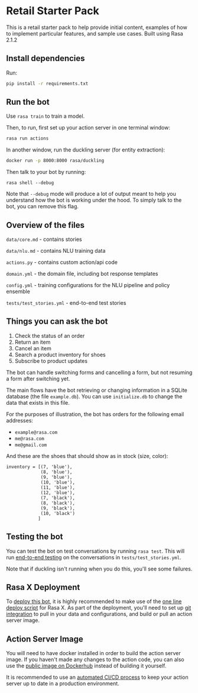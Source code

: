 # Retail Starter Pack

This is a retail starter pack to help provide initial content, examples of how to implement particular features, and sample use cases. Built using Rasa 2.1.2

## Install dependencies

Run:
```bash
pip install -r requirements.txt
```

## Run the bot

Use `rasa train` to train a model.

Then, to run, first set up your action server in one terminal window:
```bash
rasa run actions
```

In another window, run the duckling server (for entity extraction):
```bash
docker run -p 8000:8000 rasa/duckling
```

Then talk to your bot by running:
```
rasa shell --debug
```

Note that `--debug` mode will produce a lot of output meant to help you understand how the bot is working
under the hood. To simply talk to the bot, you can remove this flag.


## Overview of the files

`data/core.md` - contains stories

`data/nlu.md` - contains NLU training data

`actions.py` - contains custom action/api code

`domain.yml` - the domain file, including bot response templates

`config.yml` - training configurations for the NLU pipeline and policy ensemble

`tests/test_stories.yml` - end-to-end test stories


## Things you can ask the bot

1. Check the status of an order
2. Return an item
3. Cancel an item
4. Search a product inventory for shoes
5. Subscribe to product updates

The bot can handle switching forms and cancelling a form, but not resuming a form after switching yet.

The main flows have the bot retrieving or changing information in a SQLite database (the file `example.db`). You can use `initialize.db` to change the data that exists in this file.

For the purposes of illustration, the bot has orders for the following email addresses:

- `example@rasa.com`
- `me@rasa.com`
- `me@gmail.com`

And these are the shoes that should show as in stock (size, color):

```
inventory = [(7, 'blue'),
             (8, 'blue'),
             (9, 'blue'),
             (10, 'blue'),
             (11, 'blue'),
             (12, 'blue'),
             (7, 'black'),
             (8, 'black'),
             (9, 'black'),
             (10, 'black')
            ]
```

## Testing the bot

You can test the bot on test conversations by running  `rasa test`.
This will run [end-to-end testing](https://rasa.com/docs/rasa/user-guide/testing-your-assistant/#end-to-end-testing) on the conversations in `tests/test_stories.yml`.

Note that if duckling isn't running when you do this, you'll see some failures.

## Rasa X Deployment

To [deploy this bot](https://rasa.com/docs/rasa/user-guide/how-to-deploy/), it is highly recommended to make use of the
[one line deploy script](https://rasa.com/docs/rasa-x/installation-and-setup/one-line-deploy-script/) for Rasa X. As part of the deployment, you'll need to set up [git integration](https://rasa.com/docs/rasa-x/installation-and-setup/integrated-version-control/#connect-your-rasa-x-server-to-a-git-repository) to pull in your data and
configurations, and build or pull an action server image.


## Action Server Image

You will need to have docker installed in order to build the action server image. If you haven't made any changes to the action code, you can also use
the [public image on Dockerhub](https://hub.docker.com/repository/docker/cdesmar/retail-demo) instead of building it yourself.

It is recommended to use an [automated CI/CD process](https://rasa.com/docs/rasa/user-guide/setting-up-ci-cd) to keep your action server up to date in a production environment.
